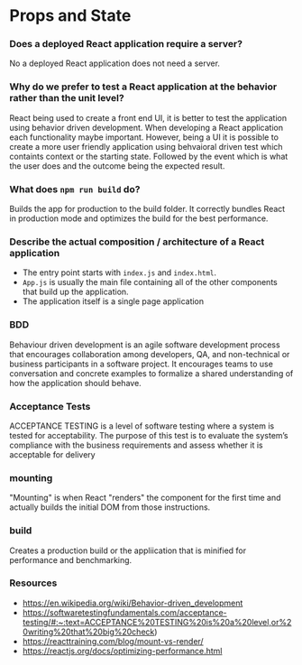 # Props and State

### Does a deployed React application require a server?
No a deployed React application does not need a server.

### Why do we prefer to test a React application at the behavior rather than the unit level?
React being used to create a front end UI, it is better to test the application using behavior driven development. When developing a React application each functionality maybe 
important. However, being a UI it is possible to create a more user friendly application using behvaioral driven test which containts context or the starting state. Followed by 
the event which is what the user does and the outcome being the expected result.

### What does `npm run build` do?
Builds the app for production to the build folder. It correctly bundles React in production mode and optimizes the build for the best performance.

### Describe the actual composition / architecture of a React application
- The entry point starts with `index.js` and `index.html`.
- `App.js` is usually the main file containing all of the other components that build up the application.
- The application itself is a single page application

### BDD
Behaviour driven development is an agile software development process that encourages collaboration among developers, QA, and non-technical or business participants in a software
project. It encourages teams to use conversation and concrete examples to formalize a shared understanding of how the application should behave.

### Acceptance Tests
ACCEPTANCE TESTING is a level of software testing where a system is tested for acceptability. The purpose of this test is to evaluate the system’s compliance with the business 
requirements and assess whether it is acceptable for delivery

### mounting
"Mounting" is when React "renders" the component for the first time and actually builds the initial DOM from those instructions.

### build
Creates a production build or the appliication that is minified for performance and benchmarking.

### Resources
- https://en.wikipedia.org/wiki/Behavior-driven_development
- https://softwaretestingfundamentals.com/acceptance-testing/#:~:text=ACCEPTANCE%20TESTING%20is%20a%20level,or%20writing%20that%20big%20check)
- https://reacttraining.com/blog/mount-vs-render/
- https://reactjs.org/docs/optimizing-performance.html
